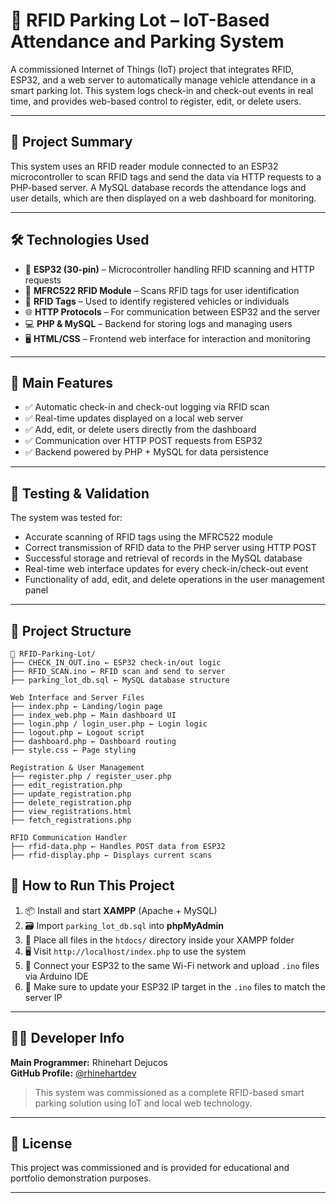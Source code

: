 # 🚗 RFID Parking Lot – IoT-Based Attendance and Parking System

A commissioned Internet of Things (IoT) project that integrates RFID, ESP32, and a web server to automatically manage vehicle attendance in a smart parking lot. This system logs check-in and check-out events in real time, and provides web-based control to register, edit, or delete users.

---

## 🧠 Project Summary

This system uses an RFID reader module connected to an ESP32 microcontroller to scan RFID tags and send the data via HTTP requests to a PHP-based server. A MySQL database records the attendance logs and user details, which are then displayed on a web dashboard for monitoring.

---

## 🛠️ Technologies Used

- 🧩 **ESP32 (30-pin)** – Microcontroller handling RFID scanning and HTTP requests  
- 🧲 **MFRC522 RFID Module** – Scans RFID tags for user identification  
- 🪪 **RFID Tags** – Used to identify registered vehicles or individuals  
- 🌐 **HTTP Protocols** – For communication between ESP32 and the server  
- 💻 **PHP & MySQL** – Backend for storing logs and managing users  
- 🖥️ **HTML/CSS** – Frontend web interface for interaction and monitoring

---

## 🔧 Main Features

- ✅ Automatic check-in and check-out logging via RFID scan  
- ✅ Real-time updates displayed on a local web server  
- ✅ Add, edit, or delete users directly from the dashboard  
- ✅ Communication over HTTP POST requests from ESP32  
- ✅ Backend powered by PHP + MySQL for data persistence

---

## 🧪 Testing & Validation

The system was tested for:
- Accurate scanning of RFID tags using the MFRC522 module  
- Correct transmission of RFID data to the PHP server using HTTP POST  
- Successful storage and retrieval of records in the MySQL database  
- Real-time web interface updates for every check-in/check-out event  
- Functionality of add, edit, and delete operations in the user management panel

---

## 📁 Project Structure
```
📁 RFID-Parking-Lot/
├── CHECK_IN_OUT.ino ← ESP32 check-in/out logic
├── RFID_SCAN.ino ← RFID scan and send to server
├── parking_lot_db.sql ← MySQL database structure

Web Interface and Server Files
├── index.php ← Landing/login page
├── index_web.php ← Main dashboard UI
├── login.php / login_user.php ← Login logic
├── logout.php ← Logout script
├── dashboard.php ← Dashboard routing
├── style.css ← Page styling

Registration & User Management
├── register.php / register_user.php
├── edit_registration.php
├── update_registration.php
├── delete_registration.php
├── view_registrations.html
├── fetch_registrations.php

RFID Communication Handler
├── rfid-data.php ← Handles POST data from ESP32
├── rfid-display.php ← Displays current scans
```

## 🚀 How to Run This Project

1. 📦 Install and start **XAMPP** (Apache + MySQL)
2. 🗃️ Import `parking_lot_db.sql` into **phpMyAdmin**
3. 📁 Place all files in the `htdocs/` directory inside your XAMPP folder
4. 🖥️ Visit `http://localhost/index.php` to use the system
5. 📡 Connect your ESP32 to the same Wi-Fi network and upload `.ino` files via Arduino IDE
6. 🔗 Make sure to update your ESP32 IP target in the `.ino` files to match the server IP

---

## 👨‍💻 Developer Info

**Main Programmer:** Rhinehart Dejucos  
**GitHub Profile:** [@rhinehartdev](https://github.com/rhinehartdev)

> This system was commissioned as a complete RFID-based smart parking solution using IoT and local web technology.
---

## 📝 License

This project was commissioned and is provided for educational and portfolio demonstration purposes.

---


